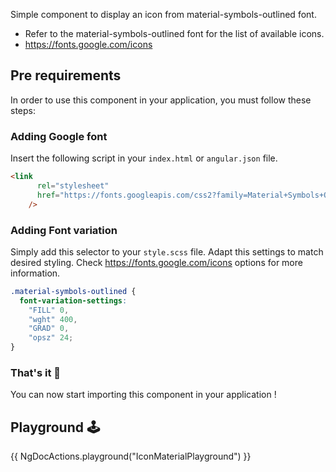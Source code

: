 Simple component to display an icon from material-symbols-outlined font.

* Refer to the material-symbols-outlined font for the list of available icons.
* <https://fonts.google.com/icons>

## Pre requirements

In order to use this component in your application, you must follow these steps:

### Adding Google font

Insert the following script in your `index.html` or `angular.json` file.

```html
<link
      rel="stylesheet"
      href="https://fonts.googleapis.com/css2?family=Material+Symbols+Outlined:opsz,wght,FILL,GRAD@20..48,100..700,0..1,-50..200"
    />
```

### Adding Font variation

Simply add this selector to your `style.scss` file. Adapt this settings to match desired styling. Check <https://fonts.google.com/icons> options for more information.

```css
.material-symbols-outlined {
  font-variation-settings:
    "FILL" 0,
    "wght" 400,
    "GRAD" 0,
    "opsz" 24;
}
```

### That's it 🎉

You can now start importing this component in your application !

## Playground 🕹️

{{ NgDocActions.playground("IconMaterialPlayground") }}

<div id="end"></div>
